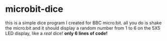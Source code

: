 # microbit-dice
this is a simple dice program I created for BBC micro:bit.
all you do is shake the micro:bit and it should display a
random number from 1 to 6 on the 5X5 LED display, like a
_real_ dice! **only 6 lines of code!**
